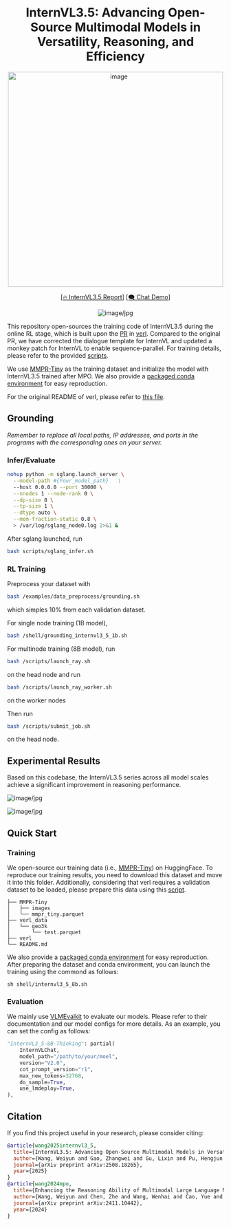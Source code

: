 <div align="center">

# InternVL3.5: Advancing Open-Source Multimodal Models in Versatility, Reasoning, and Efficiency

<div align="center">
  <img width="500" alt="image" src="https://github.com/user-attachments/assets/930e6814-8a9f-43e1-a284-118a5732daa4">
  <br>
</div>

[\[🔥 InternVL3.5 Report\]](https://huggingface.co/papers/2508.18265)
[\[🗨️ Chat Demo\]](https://chat.intern-ai.org.cn/)

![image/jpg](https://huggingface.co/OpenGVLab/InternVL3_5-241B-A28B/resolve/main/images/performance.jpg)

</div>

This repository open-sources the training code of InternVL3.5 during the online RL stage, which is built upon the [PR](https://github.com/volcengine/verl/pull/2327) in [verl](https://github.com/volcengine/verl). Compared to the original PR, we have corrected the dialogue template for InternVL and updated a monkey patch for InternVL to enable sequence-parallel. For training details, please refer to the provided [scripts](shell).

We use [MMPR-Tiny](https://huggingface.co/datasets/OpenGVLab/MMPR-Tiny) as the training dataset and initialize the model with InternVL3.5 trained after MPO. We also provide a [packaged conda environment](https://huggingface.co/Weiyun1025/InternVL3_5-RL-conda-env/blob/main/verl-internvl.tar.gz) for easy reproduction.

For the original README of verl, please refer to [this file](README_verl.md).

## Grounding

*Remember to replace all local paths, IP addresses, and ports in the programs with the corresponding ones on your server.*


### Infer/Evaluate

```bash
nohup python -m sglang.launch_server \
  --model-path #{Your_model_path}   \
  --host 0.0.0.0 --port 30000 \
  --nnodes 1 --node-rank 0 \
  --dp-size 8 \
  --tp-size 1 \
  --dtype auto \
  --mem-fraction-static 0.8 \
  > /var/log/sglang_node0.log 2>&1 &
```
After sglang launched, run
```bash 
bash scripts/sglang_infer.sh
```
### RL Training


Preprocess your dataset with
```bash 
bash /examples/data_preprocess/grounding.sh
```
which simples 10% from each validation dataset.

For single node training (1B model),
```bash 
bash /shell/grounding_internvl3_5_1b.sh
```
For multinode training (8B model), run
```bash 
bash /scripts/launch_ray.sh
```
on the head node and run
```bash 
bash /scripts/launch_ray_worker.sh
```
on the worker nodes

Then run
```bash 
bash /scripts/submit_job.sh
```
on the head node.



## Experimental Results

Based on this codebase, the InternVL3.5 series across all model scales achieve a significant improvement in reasoning performance.

![image/jpg](https://huggingface.co/OpenGVLab/InternVL3_5-241B-A28B/resolve/main/images/ablation_cascade_rl.jpg)

![image/jpg](https://huggingface.co/OpenGVLab/InternVL3_5-241B-A28B/resolve/main/images/ablation_cascade_rl_table.jpg)

## Quick Start

### Training

We open-source our training data (i.e., [MMPR-Tiny](https://huggingface.co/datasets/OpenGVLab/MMPR-Tiny)) on HuggingFace. To reproduce our training results, you need to download this dataset and move it into this folder.
Additionally, considering that verl requires a validation dataset to be loaded, please prepare this data using this [script](examples/data_preprocess/geo3k.py).

```
├── MMPR-Tiny
│   ├── images
│   └── mmpr_tiny.parquet
├── verl_data
│   └── geo3k
│       └── test.parquet
├── verl
└── README.md
```

We also provide a [packaged conda environment](https://huggingface.co/Weiyun1025/InternVL3_5-RL-conda-env/blob/main/verl-internvl.tar.gz) for easy reproduction. After preparing the dataset and conda environment, you can launch the training using the commond as follows:

```shell
sh shell/internvl3_5_8b.sh
```



### Evaluation

We mainly use [VLMEvalkit](https://github.com/open-compass/VLMEvalKit) to evaluate our models. Please refer to their documentation and our model configs for more details. As an example, you can set the config as follows:

```python
"InternVL3_5-8B-Thinking": partial(
    InternVLChat,
    model_path="/path/to/your/moel",
    version="V2.0",
    cot_prompt_version="r1",
    max_new_tokens=32768,
    do_sample=True,
    use_lmdeploy=True,
),
```

## Citation
If you find this project useful in your research, please consider citing:
```BibTeX
@article{wang2025internvl3_5,
  title={InternVL3.5: Advancing Open-Source Multimodal Models in Versatility, Reasoning, and Efficiency},
  author={Wang, Weiyun and Gao, Zhangwei and Gu, Lixin and Pu, Hengjun and Cui, Long and Wei, Xingguang and Liu, Zhaoyang and Jing, Linglin and Ye, Shenglong and Shao, Jie and others},
  journal={arXiv preprint arXiv:2508.18265},
  year={2025}
}
@article{wang2024mpo,
  title={Enhancing the Reasoning Ability of Multimodal Large Language Models via Mixed Preference Optimization},
  author={Wang, Weiyun and Chen, Zhe and Wang, Wenhai and Cao, Yue and Liu, Yangzhou and Gao, Zhangwei and Zhu, Jinguo and Zhu, Xizhou and Lu, Lewei and Qiao, Yu and Dai, Jifeng},
  journal={arXiv preprint arXiv:2411.10442},
  year={2024}
}
```
